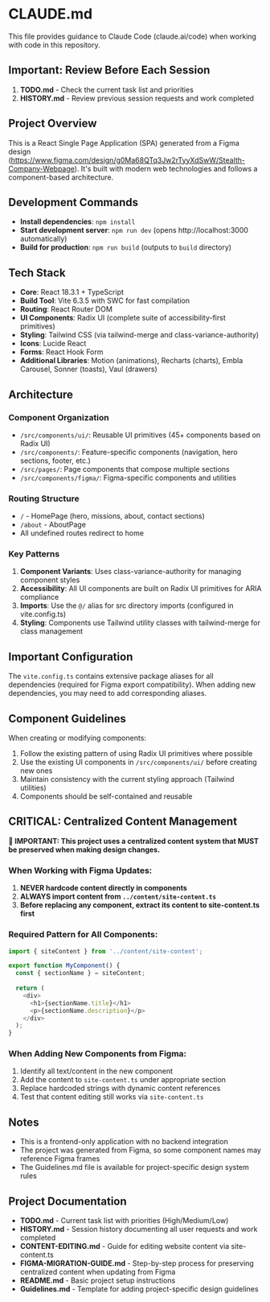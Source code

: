 # CLAUDE.md

This file provides guidance to Claude Code (claude.ai/code) when working with code in this repository.

## Important: Review Before Each Session
1. **TODO.md** - Check the current task list and priorities
2. **HISTORY.md** - Review previous session requests and work completed

## Project Overview

This is a React Single Page Application (SPA) generated from a Figma design (https://www.figma.com/design/g0Ma68QTq3Jw2rTyyXdSwW/Stealth-Company-Webpage). It's built with modern web technologies and follows a component-based architecture.

## Development Commands

- **Install dependencies**: `npm install`
- **Start development server**: `npm run dev` (opens http://localhost:3000 automatically)
- **Build for production**: `npm run build` (outputs to `build` directory)

## Tech Stack

- **Core**: React 18.3.1 + TypeScript
- **Build Tool**: Vite 6.3.5 with SWC for fast compilation
- **Routing**: React Router DOM
- **UI Components**: Radix UI (complete suite of accessibility-first primitives)
- **Styling**: Tailwind CSS (via tailwind-merge and class-variance-authority)
- **Icons**: Lucide React
- **Forms**: React Hook Form
- **Additional Libraries**: Motion (animations), Recharts (charts), Embla Carousel, Sonner (toasts), Vaul (drawers)

## Architecture

### Component Organization
- `/src/components/ui/`: Reusable UI primitives (45+ components based on Radix UI)
- `/src/components/`: Feature-specific components (navigation, hero sections, footer, etc.)
- `/src/pages/`: Page components that compose multiple sections
- `/src/components/figma/`: Figma-specific components and utilities

### Routing Structure
- `/` - HomePage (hero, missions, about, contact sections)
- `/about` - AboutPage
- All undefined routes redirect to home

### Key Patterns
1. **Component Variants**: Uses class-variance-authority for managing component styles
2. **Accessibility**: All UI components are built on Radix UI primitives for ARIA compliance
3. **Imports**: Use the `@/` alias for src directory imports (configured in vite.config.ts)
4. **Styling**: Components use Tailwind utility classes with tailwind-merge for class management

## Important Configuration

The `vite.config.ts` contains extensive package aliases for all dependencies (required for Figma export compatibility). When adding new dependencies, you may need to add corresponding aliases.

## Component Guidelines

When creating or modifying components:
1. Follow the existing pattern of using Radix UI primitives where possible
2. Use the existing UI components in `/src/components/ui/` before creating new ones
3. Maintain consistency with the current styling approach (Tailwind utilities)
4. Components should be self-contained and reusable

## CRITICAL: Centralized Content Management

**🚨 IMPORTANT: This project uses a centralized content system that MUST be preserved when making design changes.**

### When Working with Figma Updates:
1. **NEVER hardcode content directly in components**
2. **ALWAYS import content from `../content/site-content.ts`**
3. **Before replacing any component, extract its content to site-content.ts first**

### Required Pattern for All Components:
```typescript
import { siteContent } from '../content/site-content';

export function MyComponent() {
  const { sectionName } = siteContent;
  
  return (
    <div>
      <h1>{sectionName.title}</h1>
      <p>{sectionName.description}</p>
    </div>
  );
}
```

### When Adding New Components from Figma:
1. Identify all text/content in the new component
2. Add the content to `site-content.ts` under appropriate section
3. Replace hardcoded strings with dynamic content references
4. Test that content editing still works via `site-content.ts`

## Notes

- This is a frontend-only application with no backend integration
- The project was generated from Figma, so some component names may reference Figma frames
- The Guidelines.md file is available for project-specific design system rules

## Project Documentation

- **TODO.md** - Current task list with priorities (High/Medium/Low)
- **HISTORY.md** - Session history documenting all user requests and work completed
- **CONTENT-EDITING.md** - Guide for editing website content via site-content.ts
- **FIGMA-MIGRATION-GUIDE.md** - Step-by-step process for preserving centralized content when updating from Figma
- **README.md** - Basic project setup instructions
- **Guidelines.md** - Template for adding project-specific design guidelines
